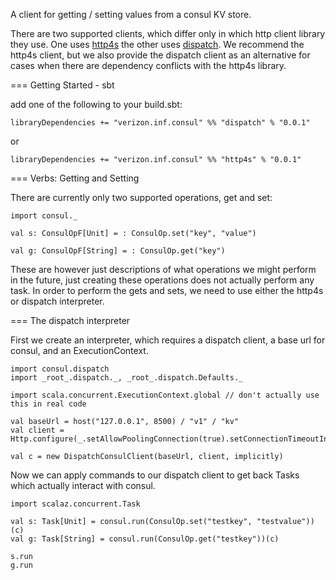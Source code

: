 A client for getting / setting values from a consul KV store.

There are two supported clients, which differ only in which http
client library they use. One uses [http4s](http://http4s.org) the
other uses
[dispatch](http://dispatch.databinder.net/Dispatch.html). We recommend
the http4s client, but we also provide the dispatch client as an
alternative for cases when there are dependency conflicts with the
http4s library.

=== Getting Started - sbt

add one of the following to your build.sbt:

    libraryDependencies += "verizon.inf.consul" %% "dispatch" % "0.0.1"

or

    libraryDependencies += "verizon.inf.consul" %% "http4s" % "0.0.1"

=== Verbs: Getting and Setting

There are currently only two supported operations, get and set:

    import consul._

	val s: ConsulOpF[Unit] = : ConsulOp.set("key", "value")

	val g: ConsulOpF[String] = : ConsulOp.get("key")

These are however just descriptions of what operations we might
perform in the future, just creating these operations does not
actually perform any task. In order to perform the gets and sets, we
need to use either the http4s or dispatch interpreter.


=== The dispatch interpreter

First we create an interpreter, which requires a dispatch client, a
base url for consul, and an ExecutionContext.

    import consul.dispatch
	import _root_.dispatch._, _root_.dispatch.Defaults._
	
	import scala.concurrent.ExecutionContext.global // don't actually use this in real code

	val baseUrl = host("127.0.0.1", 8500) / "v1" / "kv"
	val client = Http.configure(_.setAllowPoolingConnection(true).setConnectionTimeoutInMs(20000))

	val c = new DispatchConsulClient(baseUrl, client, implicitly)


Now we can apply commands to our dispatch client to get back Tasks
which actually interact with consul.

	import scalaz.concurrent.Task
	
	val s: Task[Unit] = consul.run(ConsulOp.set("testkey", "testvalue"))(c)
    val g: Task[String] = consul.run(ConsulOp.get("testkey"))(c)

    s.run
    g.run


